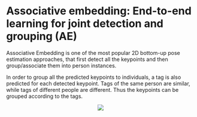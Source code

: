 # Associative embedding: End-to-end learning for joint detection and grouping (AE)

Associative Embedding is one of the most popular 2D bottom-up pose estimation approaches, that first detect all the keypoints and then group/associate them into person instances.

In order to group all the predicted keypoints to individuals, a tag is also predicted for each detected keypoint. Tags of the same person are similar, while tags of different people are different. Thus the keypoints can be grouped according to the tags.

<div align=center>
<img src="https://user-images.githubusercontent.com/15977946/146514181-84f22623-6b73-4656-89b8-9e7f551e9cc0.png">
</div>
